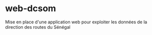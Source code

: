 # web-dcsom
Mise en place d'une application web pour exploiter les données de la direction des routes du Sénégal
